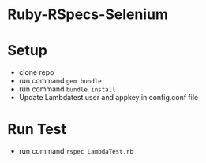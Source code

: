 # Ruby-RSpecs-Selenium
# Setup
* clone repo
* run command `gem bundle`
* run command `bundle install`
* Update Lambdatest user and appkey in config.conf file

# Run Test
 
 * run command `rspec LambdaTest.rb`
